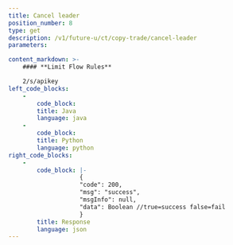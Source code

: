 ```yaml
---
title: Cancel leader
position_number: 8
type: get
description: /v1/future-u/ct/copy-trade/cancel-leader
parameters:

content_markdown: >-
    #### **Limit Flow Rules**

    2/s/apikey
left_code_blocks:
    -
        code_block:
        title: Java
        language: java
    -
        code_block:
        title: Python
        language: python
right_code_blocks:
    -
        code_block: |-
                    {
                    "code": 200,
                    "msg": "success",
                    "msgInfo": null,
                    "data": Boolean //true=success false=fail
                    }
        title: Response
        language: json
---
```

